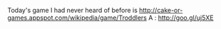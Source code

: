 Today's game I had never heard of before is http://cake-or-games.appspot.com/wikipedia/game/Troddlers A : http://goo.gl/uj5XE